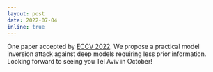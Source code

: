 ```yaml
---
layout: post
date: 2022-07-04
inline: true
---
```


One paper accepted by [ECCV 2022](https://eccv2022.ecva.net/). We propose a practical model inversion attack against deep models requiring less prior information. Looking forward to seeing you Tel Aviv in October!